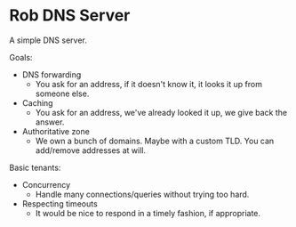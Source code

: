 # Rob DNS Server

A simple DNS server.

Goals:

* DNS forwarding
  * You ask for an address, if it doesn't know it, it looks it up from someone else.
* Caching
  * You ask for an address, we've already looked it up, we give back the answer.
* Authoritative zone
  * We own a bunch of domains. Maybe with a custom TLD. You can add/remove addresses at will.

Basic tenants:

* Concurrency
  * Handle many connections/queries without trying too hard.
* Respecting timeouts
  * It would be nice to respond in a timely fashion, if appropriate.
